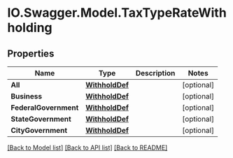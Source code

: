 # IO.Swagger.Model.TaxTypeRateWithholding
## Properties

Name | Type | Description | Notes
------------ | ------------- | ------------- | -------------
**All** | [**WithholdDef**](WithholdDef.md) |  | [optional] 
**Business** | [**WithholdDef**](WithholdDef.md) |  | [optional] 
**FederalGovernment** | [**WithholdDef**](WithholdDef.md) |  | [optional] 
**StateGovernment** | [**WithholdDef**](WithholdDef.md) |  | [optional] 
**CityGovernment** | [**WithholdDef**](WithholdDef.md) |  | [optional] 

[[Back to Model list]](../README.md#documentation-for-models) [[Back to API list]](../README.md#documentation-for-api-endpoints) [[Back to README]](../README.md)

